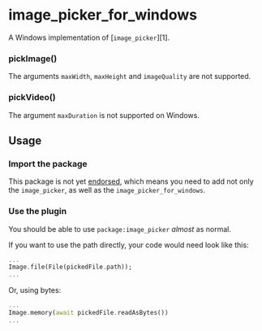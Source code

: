 # image\_picker\_for\_windows

A Windows implementation of [`image_picker`][1].

### pickImage()
The arguments `maxWidth`, `maxHeight` and `imageQuality` are not supported.

### pickVideo()
The argument `maxDuration` is not supported on Windows.

## Usage

### Import the package

This package is not yet [endorsed](https://flutter.dev/docs/development/packages-and-plugins/developing-packages#endorsed-federated-plugin), which means you need to add 
not only the `image_picker`, as well as the `image_picker_for_windows`.

### Use the plugin

You should be able to use `package:image_picker` _almost_ as normal.

If you want to use the path directly, your code would need look like this:

```dart
...
Image.file(File(pickedFile.path));
...
```

Or, using bytes:

```dart
...
Image.memory(await pickedFile.readAsBytes())
...
```
